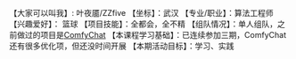 【大家可以叫我】: 叶夜靥/ZZfive
【坐标】：武汉
【专业/职业】：算法工程师
【兴趣爱好】： 篮球
【项目技能】：全都会，全不精
【组队情况】：单人组队，之前做过的项目是[ComfyChat](https://github.com/ZZfive/ComfyChat)
【本课程学习基础】：已连续参加三期，ComfyChat还有很多优化项，但还没时间开展
【本期活动目标】：学习、实践